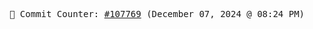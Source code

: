 <p align="center">
    <samp>
        📮 Commit Counter: <a href="https://github.com/Javascript-void0/Javascript-void0/commits/main">#107769</a> (December 07, 2024 @ 08:24 PM)
    </samp>
</p>